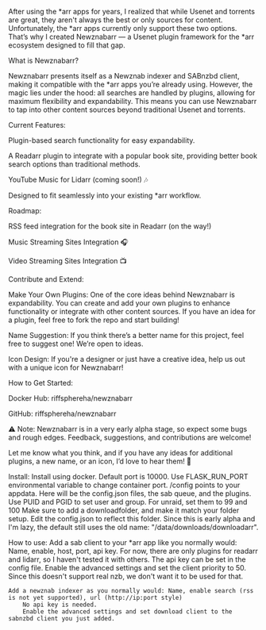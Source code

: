 After using the *arr apps for years, I realized that while Usenet and torrents are great, they aren't always the best or only sources for content. Unfortunately, the *arr apps currently only support these two options. That’s why I created Newznabarr — a Usenet plugin framework for the *arr ecosystem designed to fill that gap.

What is Newznabarr?

Newznabarr presents itself as a Newznab indexer and SABnzbd client, making it compatible with the *arr apps you’re already using. However, the magic lies under the hood: all searches are handled by plugins, allowing for maximum flexibility and expandability. This means you can use Newznabarr to tap into other content sources beyond traditional Usenet and torrents.

Current Features:

Plugin-based search functionality for easy expandability.

A Readarr plugin to integrate with a popular book site, providing better book search options than traditional methods.

YouTube Music for Lidarr (coming soon!) 🎶

Designed to fit seamlessly into your existing *arr workflow.

Roadmap:

RSS feed integration for the book site in Readarr (on the way!)

Music Streaming Sites Integration 🎧

Video Streaming Sites Integration 📺

Contribute and Extend:

Make Your Own Plugins: One of the core ideas behind Newznabarr is expandability. You can create and add your own plugins to enhance functionality or integrate with other content sources. If you have an idea for a plugin, feel free to fork the repo and start building!

Name Suggestion: If you think there’s a better name for this project, feel free to suggest one! We’re open to ideas.

Icon Design: If you're a designer or just have a creative idea, help us out with a unique icon for Newznabarr!

How to Get Started:

Docker Hub: riffsphereha/newznabarr

GitHub: riffsphereha/newznabarr

⚠️ Note: Newznabarr is in a very early alpha stage, so expect some bugs and rough edges. Feedback, suggestions, and contributions are welcome!

Let me know what you think, and if you have any ideas for additional plugins, a new name, or an icon, I’d love to hear them! 🌟

Install:
    Install using docker.
    Default port is 10000. Use FLASK_RUN_PORT environmental variable to change container port.
    /config points to your appdata. Here will be the config.json files, the sab queue, and the plugins.
    Use PUID and PGID to set user and group. For unraid, set them to 99 and 100
    Make sure to add a downloadfolder, and make it match your folder setup. Edit the config.json to reflect this folder.
        Since this is early alpha and I'm lazy, the default still uses the old name: "/data/downloads/downloadarr".

How to use:
    Add a sab client to your *arr app like you normally would: Name, enable, host, port, api key.
        For now, there are only plugins for readarr and lidarr, so I haven't tested it with others.
        The api key can be set in the config file.
        Enable the advanced settings and set the client priority to 50. Since this doesn't support real nzb, we don't want it to be used for that.
    
    Add a newznab indexer as you normally would: Name, enable search (rss is not yet supported), url (http://ip:port style)
        No api key is needed.
        Enable the advanced settings and set download client to the sabnzbd client you just added. 

